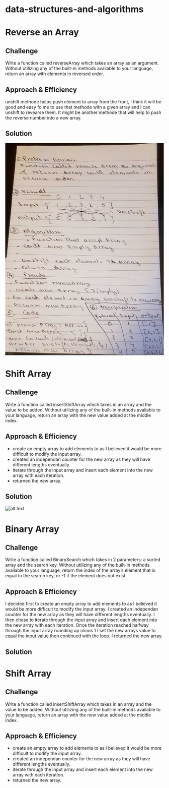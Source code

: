 # data-structures-and-algorithms


# Reverse an Array

## Challenge

Write a function called reverseArray which takes an array as an argument. Without utilizing any of the built-in methods available to your language, return an array with elements in reversed order.

## Approach & Efficiency

unshift methode helps push element to array from the front, I think it will be good and easy fo me to use that methode with a given array  and I can unshift to revearse them. It might be another methode that will help to push the reverse number into a new array. 

## Solution
![alt text](./assets/array-reverse.jpg)


# Shift Array

## Challenge

Write a function called insertShiftArray which takes in an array and the value to be added. Without utilizing any of the built-in methods available to your language, return an array with the new value added at the middle index.

## Approach & Efficiency

- create an empty array to add elements to as I believed it would be more difficult to modify the input array.
- created an independan counter for the new array as they will have different lengths eventually. 
- iterate through the input array and insert each element into the new array with each iteration. 
- returned the new array.



## Solution
![alt text](./assets/array-shift.jpg)


# Binary Array

## Challenge

Write a function called BinarySearch which takes in 2 parameters: a sorted array and the search key. Without utilizing any of the built-in methods available to your language, return the index of the array’s element that is equal to the search key, or -1 if the element does not exist.

## Approach & Efficiency

I decided first to create an empty array to add elements to as I believed it would be more difficult to modify the input array. I created an independan counter for the new array as they will have different lengths eventually. I then chose to iterate through the input array and insert each element into the new array with each iteration. Once the iteration reached halfway through the input array rounding up minus 1 I set the new arrays value to equal the input value then continued with the loop. I returned the new array.



## Solution



# Shift Array

## Challenge

Write a function called insertShiftArray which takes in an array and the value to be added. Without utilizing any of the built-in methods available to your language, return an array with the new value added at the middle index.

## Approach & Efficiency

- create an empty array to add elements to as I believed it would be more difficult to modify the input array.
- created an independan counter for the new array as they will have different lengths eventually. 
- iterate through the input array and insert each element into the new array with each iteration. 
- returned the new array.










